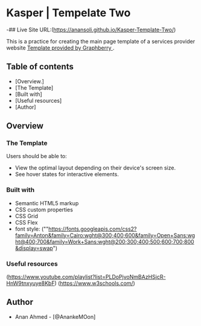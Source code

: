 # Kasper | Tempelate Two  #

-## Live Site URL:(https://anansoli.github.io/Kasper-Template-Two/)

This is a practice for creating the main page template of a services provider website [Template provided by Graphberry ](https://www.graphberry.com/item/kasper-one-page-psd-template).

## Table of contents

- [Overview.]
- [The Template]
- [Built with]
- [Useful resources]
- [Author]


## Overview

### The Template

Users should be able to:
- View the optimal layout depending on their device's screen size.
- See hover states for interactive elements.


### Built with

- Semantic HTML5 markup
- CSS custom properties
- CSS Grid
- CSS Flex
- font style: (""https://fonts.googleapis.com/css2?family=Anton&family=Cairo:wght@300;400;600&family=Open+Sans:wght@400;700&family=Work+Sans:wght@200;300;400;500;600;700;800&display=swap") 


### Useful resources
(https://www.youtube.com/playlist?list=PLDoPjvoNmBAzHSjcR-HnW9tnxyuye8KbF)
(https://www.w3schools.com/)

## Author
- Anan Ahmed - [@AnankeMOon]


